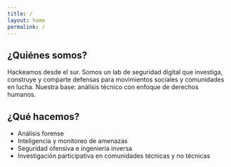 ```yaml
---
title: /
layout: home
permalink: /
---
```


## ¿Quiénes somos?

Hackeamos desde el sur. Somos un lab de seguridad digital que investiga, construye y comparte defensas para movimientos sociales y comunidades en lucha. Nuestra base: análisis técnico con enfoque de derechos humanos.

## ¿Qué hacemos?

- Análisis forense
- Inteligencia y monitoreo de amenazas
- Seguridad ofensiva e ingeniería inversa
- Investigación participativa en comunidades técnicas y no técnicas



